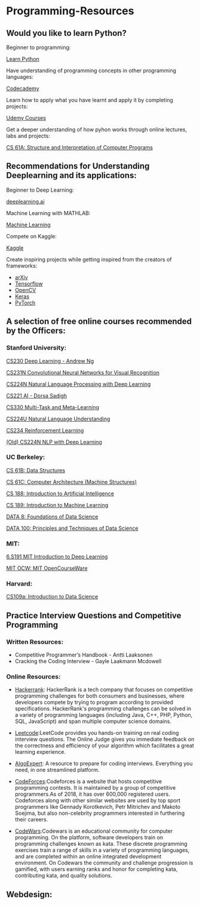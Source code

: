 # Programming-Resources

## Would you like to learn Python?
 Beginner to programming:

 [Learn Python](https://www.learnpython.org/)

 Have understanding of programming concepts in other programming languages:
 
 [Codecademy](https://www.codecademy.com/)

 Learn how to apply what you have learnt and apply it by completing projects:

 [Udemy Courses](https://www.udemy.com/)

 Get a deeper understanding of how pyhon works through online lectures, labs and projects:

 [CS 61A: Structure and Interpretation of Computer Programs](https://cs61a.org/)

## Recommendations for Understanding Deeplearning and its applications:
 Beginner to Deep Learning:

 [deeplearning.ai](https://www.deeplearning.ai/)

 Machine Learning with MATHLAB:

 [Machine Learning](https://www.coursera.org/learn/machine-learning)

 Compete on Kaggle:

 [Kaggle](https://www.kaggle.com/competitions)

 Create inspiring projects while getting inspired from the creators of frameworks:

 - [arXiv](https://arxiv.org/)
 - [Tensorflow](https://www.tensorflow.org/)
 - [OpenCV](https://opencv.org/)
 - [Keras](https://keras.io/)
 - [PyTorch](https://pytorch.org/)


## A selection of free online courses recommended by the Officers:
  ### Stanford University:
  
  [CS230 Deep Learning - Andrew Ng](https://www.youtube.com/playlist?list=PLoROMvodv4rOABXSygHTsbvUz4G_YQhOb)
   
  [CS231N Convolutional Neural Networks for Visual Recognition](https://www.youtube.com/playlist?list=PL3FW7Lu3i5JvHM8ljYj-zLfQRF3EO8sYv)

  [CS224N Natural Language Processing with Deep Learning](https://www.youtube.com/playlist?list=PLU40WL8Ol94IJzQtileLTqGZuXtGlLMP_)

  [CS221 AI - Dorsa Sadigh](https://www.youtube.com/playlist?list=PLoROMvodv4rO1NB9TD4iUZ3qghGEGtqNX)
  
  [CS330 Multi-Task and Meta-Learning](https://www.youtube.com/playlist?list=PLoROMvodv4rMC6zfYmnD7UG3LVvwaITY5)
  
  [CS224U Natural Language Understanding](https://www.youtube.com/playlist?list=PLoROMvodv4rObpMCir6rNNUlFAn56Js20)

  [CS234 Reinforcement Learning](https://www.youtube.com/playlist?list=PLoROMvodv4rOSOPzutgyCTapiGlY2Nd8u)

  [(Old) CS224N NLP with Deep Learning](https://www.youtube.com/playlist?list=PLoROMvodv4rOhcuXMZkNm7j3fVwBBY42z)

  ### UC Berkeley:
  
  [CS 61B: Data Structures](https://inst.eecs.berkeley.edu/~cs61b/sp20/)

  [CS 61C: Computer Architecture (Machine Structures)](https://cs61c.org/)

  [CS 188: Introduction to Artificial Intelligence](https://inst.eecs.berkeley.edu/~cs188/sp20/)

  [CS 189: Introduction to Machine Learning](https://www.eecs189.org/)
  
  [DATA 8: Foundations of Data Science](http://data8.org/)

  [DATA 100: Principles and Techniques of Data Science](http://www.ds100.org/)

  ### MIT:
  
  [6.S191 MIT Introduction to Deep Learning](https://www.youtube.com/playlist?list=PLtBw6njQRU-rwp5__7C0oIVt26ZgjG9NI)
  
  [MIT OCW: MIT OpenCourseWare](https://ocw.mit.edu/index.htm)

  ### Harvard:

  [CS109a: Introduction to Data Science](https://harvard-iacs.github.io/2019-CS109A/)


## Practice Interview Questions and Competitive Programming
 ### Written Resources:

 - Competitive Programmer’s Handbook - Antti Laaksonen
 - Cracking the Coding Interview - Gayle Laakmann Mcdowell
 
 ### Online Resources:

 - [Hackerrank](https://www.hackerrank.com/): HackerRank is a tech company that focuses on competitive programming challenges for both consumers and businesses, where developers compete by trying to program according to provided specifications. HackerRank's programming challenges can be solved in a variety of programming languages (including Java, C++, PHP, Python, SQL, JavaScript) and span multiple computer science domains.

 - [Leetcode](https://leetcode.com/):LeetCode provides you hands-on training on real coding interview questions. The Online Judge gives you immediate feedback on the correctness and efficiency of your algorithm which facilitates a great learning experience.

 - [AlgoExpert](https://www.algoexpert.io/product): A resource to prepare for coding interviews. Everything you need, in one streamlined platform.

 - [CodeForces](https://codeforces.com/):Codeforces is a website that hosts competitive programming contests. It is maintained by a group of competitive programmers.As of 2018, it has over 600,000 registered users. Codeforces along with other similar websites are used by top sport programmers like Gennady Korotkevich, Petr Mitrichev and Makoto Soejima, but also non-celebrity programmers interested in furthering their careers.

 - [CodeWars](https://www.codewars.com/):Codewars is an educational community for computer programming. On the platform, software developers train on programming challenges known as kata. These discrete programming exercises train a range of skills in a variety of programming languages, and are completed within an online integrated development environment. On Codewars the community and challenge progression is gamified, with users earning ranks and honor for completing kata, contributing kata, and quality solutions.

 

## Webdesign:
